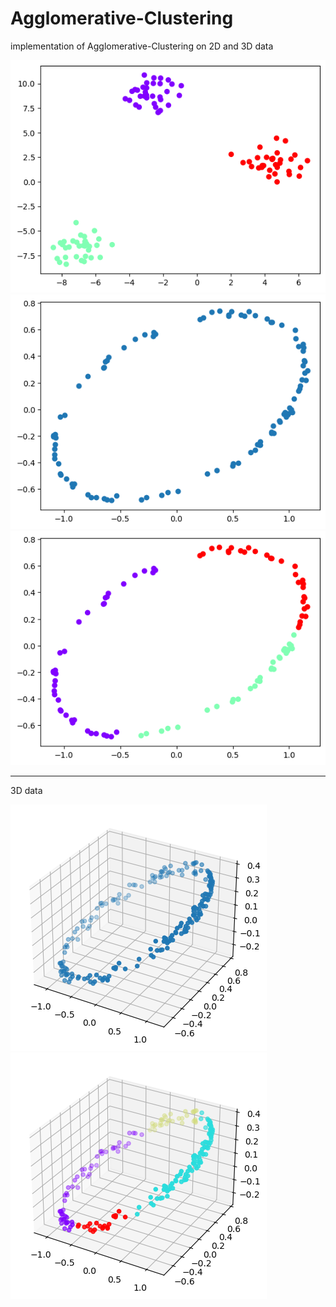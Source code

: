 # Agglomerative-Clustering
implementation of Agglomerative-Clustering on 2D and 3D data

![](imgs/output1.png)
![](imgs/output2.png)
![](imgs/output3.png)

---
3D data

![](imgs/output4.png)
![](imgs/output5.png)
